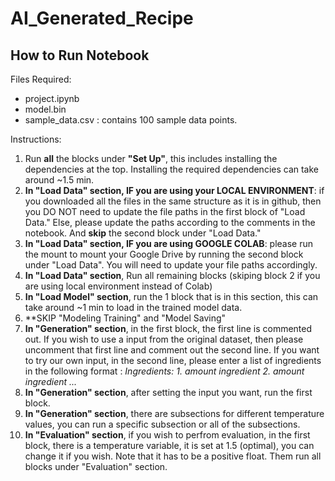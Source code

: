 # AI_Generated_Recipe

## How to Run Notebook
Files Required:
- project.ipynb
- model.bin
- sample_data.csv : contains 100 sample data points.

Instructions:
1. Run **all** the blocks under **"Set Up"**, this includes installing the dependencies at the top. Installing the required dependencies can take around ~1.5 min.
2. **In "Load Data" section, IF you are using your LOCAL ENVIRONMENT**: if you downloaded all the files in the same structure as it is in github, then you DO NOT need to update the file paths in the first block of "Load Data." Else, please update the paths according to the comments in the notebook. And **skip** the second block under "Load Data."
3. **In "Load Data" section, IF you are using GOOGLE COLAB**: please run the mount to mount your Google Drive by running the second block under "Load Data". You will need to update your file paths accordingly.
4. **In "Load Data" section**, Run all remaining blocks (skiping block 2 if you are using local environment instead of Colab)
5. **In "Load Model" section**, run the 1 block that is in this section, this can take around ~1 min to load in the trained model data.
6. **SKIP "Modeling Training" and "Model Saving"
7. **In "Generation" section**, in the first block, the first line is commented out. If you wish to use a input from the original dataset, then please uncomment that first line and comment out the second line. If you want to try our own input, in the second line, please enter a list of ingredients in the following format : *Ingredients: 1. amount ingredient 2. amount ingredient ...*
8. **In "Generation" section**, after setting the input you want, run the first block.
9. **In "Generation" section**, there are subsections for different temperature values, you can run a specific subsection or all of the subsections.
10. **In "Evaluation" section**, if you wish to perfrom evaluation, in the first block, there is a temperature variable, it is set at 1.5 (optimal), you can change it if you wish. Note that it has to be a positive float. Them run all blocks under "Evaluation" section.

